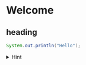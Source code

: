 Welcome
=======

heading
-------

``` java
System.out.println("Hello");
```

<details>
<summary>Hint</summary>

``` java
System.out.println("Surprise");
```

</details>
